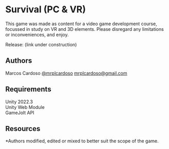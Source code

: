 # Survival (PC & VR)
This game was made as content for a video game development course, focussed in study on VR and 3D elements. 
Please disregard any limitations or inconveniences, and enjoy.

Release: (link under construction)

## Authors
Marcos Cardoso 
<a href=https://github.com/mrplcardoso>@mrplcardoso</a>
mrplcardoso@gmail.com

## Requirements
Unity 2022.3  
Unity Web Module  
GameJolt API

## Resources


*Authors modified, edited or mixed to better suit the scope of the game.
